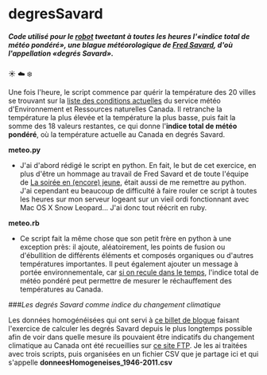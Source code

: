 # degresSavard

##### _Code utilisé pour le [robot](https://twitter.com/degressavard) tweetant à toutes les heures l'«indice total de météo pondéré», une blague météorologique de [Fred Savard](https://fr.wikipedia.org/wiki/Fr%C3%A9d%C3%A9ric_Savard), d'où l'appellation «degrés Savard»_.

:sunny: :cloud: :snowflake:

Une fois l'heure, le script commence par quérir la température des 20 villes se trouvant sur la [liste des conditions actuelles](https://meteo.gc.ca/canada_f.html) du service météo d'Environnement et Ressources naturelles Canada.
Il retranche la température la plus élevée et la température la plus basse, puis fait la somme des 18 valeurs restantes, ce qui donne l'**indice total de météo pondéré**, où la température actuelle au Canada en degrés Savard.

**meteo.py**
- J'ai d'abord rédigé le script en python. En fait, le but de cet exercice, en plus d'être un hommage au travail de Fred Savard et de toute l'équipe de [La soirée en (encore) jeune](http://ici.radio-canada.ca/emissions/La_soiree_est_encore_jeune/2015-2016/emissions.asp), était aussi de me remettre au python. J'ai cependant eu beaucoup de difficulté à faire rouler ce script à toutes les heures sur mon serveur logeant sur un vieil ordi fonctionnant avec Mac OS X Snow Leopard... J'ai donc tout réécrit en ruby.

**meteo.rb**
- Ce script fait la même chose que son petit frère en python à une exception près: il ajoute, aléatoirement, les points de fusion ou d'ébullition de différents éléments et composés organiques ou d'autres températures importantes. Il peut également ajouter un message à portée environnementale, car [si on recule dans le temps](http://climat.meteo.gc.ca/index_f.html), l'indice total de météo pondéré peut permettre de mesurer le réchauffement des températures au Canada.

###_Les degrés Savard comme indice du changement climatique_

Les données homogénéisées qui ont servi à [ce billet de blogue](http://jhroy.ca/2015/12/les-degres-savard-comme-indice-du-rechauffement-climatique-au-canada/) faisant l'exercice de calculer les degrés Savard depuis le plus longtemps possible afin de voir dans quelle mesure ils pouvaient être indicatifs du changement climatique au Canada ont été recueillies sur [ce site FTP](ftp://ccrp.tor.ec.gc.ca/pub/EC_data/AHCCD_daily/). Je les ai traitées avec trois scripts, puis organisées en un fichier CSV que je partage ici et qui s'appelle **donneesHomogeneises_1946-2011.csv**
